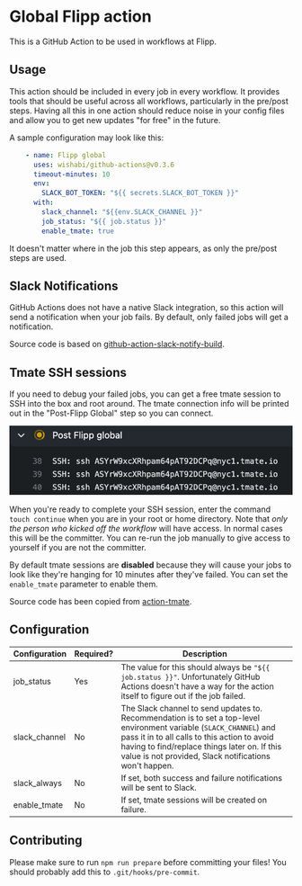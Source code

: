 # Global Flipp action

This is a GitHub Action to be used in workflows at Flipp.

## Usage

This action should be included in every job in every workflow. It provides tools that should be useful across all workflows, particularly in the pre/post steps. Having all this in one action should reduce noise in your config files and allow you to get new updates "for free" in the future.

A sample configuration may look like this:

```yaml
    - name: Flipp global
      uses: wishabi/github-actions@v0.3.6
      timeout-minutes: 10
      env:
        SLACK_BOT_TOKEN: "${{ secrets.SLACK_BOT_TOKEN }}"
      with:
        slack_channel: "${{env.SLACK_CHANNEL }}"
        job_status: "${{ job.status }}"
        enable_tmate: true
```

It doesn't matter where in the job this step appears, as only the pre/post steps are used.

## Slack Notifications

GitHub Actions does not have a native Slack integration, so this action will send a notification when your job fails. By default, only failed jobs will get a notification. 

Source code is based on [github-action-slack-notify-build](https://github.com/voxmedia/github-action-slack-notify-build).

## Tmate SSH sessions

If you need to debug your failed jobs, you can get a free tmate session to SSH into the box and root around. The tmate connection info will be printed out in the "Post-Flipp Global" step so you can connect.

![tmate connection info](./tmate1.png)

When you're ready to complete your SSH session, enter the command `touch continue` when you are in your root or home directory. Note that *only the person who kicked off the workflow* will have access. In normal cases this will be the committer. You can re-run the job manually to give access to yourself if you are not the committer.

By default tmate sessions are **disabled** because they will cause your jobs to look like they're hanging for 10 minutes after they've failed. You can set the `enable_tmate` parameter to enable them.

Source code has been copied from [action-tmate](https://github.com/mxschmitt/action-tmate).

## Configuration

Configuration|Required?|Description
---|---|---
job_status|Yes|The value for this should always be `"${{ job.status }}"`. Unfortunately GitHub Actions doesn't have a way for the action itself to figure out if the job failed.
slack_channel|No|The Slack channel to send updates to. Recommendation is to set a top-level environment variable (`SLACK_CHANNEL`) and pass it in to all calls to this action to avoid having to find/replace things later on. If this value is not provided, Slack notifications won't happen.
slack_always|No|If set, both success and failure notifications will be sent to Slack.
enable_tmate|No|If set, tmate sessions will be created on failure.

## Contributing

Please make sure to run `npm run prepare` before committing your files! You should probably add this to `.git/hooks/pre-commit`.
